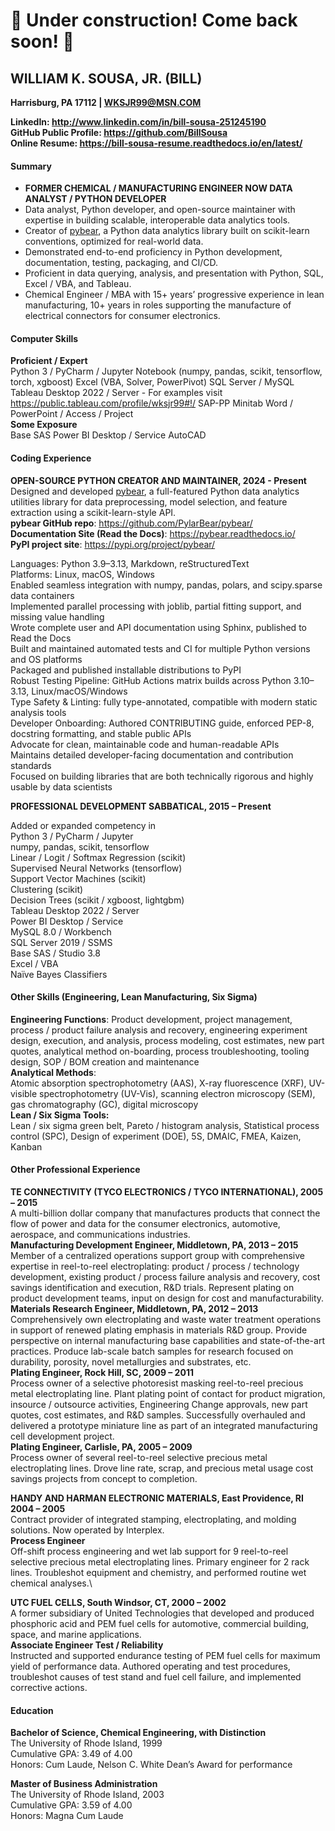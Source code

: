 # 🚧 Under construction! Come back soon! 🚧

## WILLIAM K. SOUSA, JR. (BILL)
**Harrisburg, PA 17112 | WKSJR99@MSN.COM**

**LinkedIn: <http://www.linkedin.com/in/bill-sousa-251245190>** \
**GitHub Public Profile: <https://github.com/BillSousa>** \
**Online Resume: <https://bill-sousa-resume.readthedocs.io/en/latest/>**

#### Summary
- **FORMER CHEMICAL / MANUFACTURING ENGINEER NOW DATA ANALYST / PYTHON DEVELOPER**
- Data analyst, Python developer, and open-source maintainer with expertise in building scalable, interoperable data analytics tools.
- Creator of [pybear](https://pypi.org/project/pybear/), a Python data analytics library built on scikit-learn conventions, optimized for real-world data.
- Demonstrated end-to-end proficiency in Python development, documentation, testing, packaging, and CI/CD.
- Proficient in data querying, analysis, and presentation with Python, SQL, Excel / VBA, and Tableau.
- Chemical Engineer / MBA with 15+ years’ progressive experience in lean manufacturing, 10+ years in roles supporting the manufacture of electrical connectors for consumer electronics.

#### Computer Skills
**Proficient / Expert**  
Python 3 / PyCharm / Jupyter Notebook (numpy, pandas, scikit, tensorflow, torch, xgboost)
Excel (VBA, Solver, PowerPivot)
SQL Server / MySQL
Tableau Desktop 2022 / Server - For examples visit https://public.tableau.com/profile/wksjr99#!/
SAP-PP
Minitab
Word / PowerPoint / Access / Project  
**Some Exposure**  
Base SAS
Power BI Desktop / Service
AutoCAD

#### Coding Experience
**OPEN-SOURCE PYTHON CREATOR AND MAINTAINER, 2024 - Present**\
Designed and developed [pybear](https://pypi.org/project/pybear/), a full-featured Python data analytics utilities library for data preprocessing, model selection, and feature extraction using a scikit-learn-style API.\
**pybear GitHub repo**: <https://github.com/PylarBear/pybear/>  
**Documentation Site (Read the Docs)**: <https://pybear.readthedocs.io/>   
**PyPI project site**: <https://pypi.org/project/pybear/>

Languages: Python 3.9–3.13, Markdown, reStructuredText\
Platforms: Linux, macOS, Windows\
Enabled seamless integration with numpy, pandas, polars, and scipy.sparse data containers\
Implemented parallel processing with joblib, partial fitting support, and missing value handling\
Wrote complete user and API documentation using Sphinx, published to Read the Docs\
Built and maintained automated tests and CI for multiple Python versions and OS platforms\
Packaged and published installable distributions to PyPI\
Robust Testing Pipeline: GitHub Actions matrix builds across Python 3.10–3.13, Linux/macOS/Windows\
Type Safety & Linting: fully type-annotated, compatible with modern static analysis tools\
Developer Onboarding: Authored CONTRIBUTING guide, enforced PEP-8, docstring formatting, and stable public APIs\
Advocate for clean, maintainable code and human-readable APIs\
Maintains detailed developer-facing documentation and contribution standards\
Focused on building libraries that are both technically rigorous and highly usable by data scientists
 
**PROFESSIONAL DEVELOPMENT SABBATICAL, 2015 – Present** 

Added or expanded competency in\
Python 3 / PyCharm / Jupyter\
numpy, pandas, scikit, tensorflow\
Linear / Logit / Softmax Regression (scikit)\
Supervised Neural Networks (tensorflow)\
Support Vector Machines (scikit)\
Clustering (scikit)\
Decision Trees (scikit / xgboost, lightgbm)\
Tableau Desktop 2022 / Server\
Power BI Desktop / Service\
MySQL 8.0 / Workbench\
SQL Server 2019 / SSMS\
Base SAS / Studio 3.8\
Excel / VBA\
Naïve Bayes Classifiers

#### Other Skills (Engineering, Lean Manufacturing, Six Sigma)
**Engineering Functions**:
Product development, project management, process / product failure analysis and recovery,
engineering experiment design, execution, and analysis, process modeling, cost estimates,
new part quotes, analytical method on-boarding, process troubleshooting, tooling design,
SOP / BOM creation and maintenance\
**Analytical Methods**:\
Atomic absorption spectrophotometry (AAS), X-ray fluorescence (XRF),
UV-visible spectrophotometry (UV-Vis), scanning electron microscopy (SEM),
gas chromatography (GC), digital microscopy\
**Lean / Six Sigma Tools:**\
Lean / six sigma green belt, Pareto / histogram analysis, Statistical process control (SPC), 
Design of experiment (DOE), 5S, DMAIC, FMEA, Kaizen, Kanban

#### Other Professional Experience
**TE CONNECTIVITY (TYCO ELECTRONICS / TYCO INTERNATIONAL), 2005 – 2015**\
A multi-billion dollar company that manufactures products that connect the flow of power 
and data for the consumer electronics, automotive, aerospace, and communications industries.\
**Manufacturing Development Engineer, Middletown, PA,  2013 – 2015**\
Member of a centralized operations support group with comprehensive expertise in reel-to-reel electroplating: product / process / technology development, existing product / process failure analysis and recovery, cost savings identification and execution, R&D trials.  Represent plating on product development teams, input on design for cost and manufacturability.\
**Materials Research Engineer, Middletown, PA, 2012 – 2013**\
Comprehensively own electroplating and waste water treatment operations in support of renewed plating emphasis in materials R&D group.  Provide perspective on internal manufacturing base capabilities and state-of-the-art practices.  Produce lab-scale batch samples for research focused on durability, porosity, novel metallurgies and substrates, etc.\
**Plating Engineer, Rock Hill, SC, 2009 – 2011**\
Process owner of a selective photoresist masking reel-to-reel precious metal electroplating line.  Plant plating point of contact for product migration, insource / outsource activities, Engineering Change approvals, new part quotes, cost estimates, and R&D samples.  Successfully overhauled and delivered a prototype miniature line as part of an integrated manufacturing cell development project.\
**Plating Engineer, Carlisle, PA, 2005 – 2009**\
Process owner of several reel-to-reel selective precious metal electroplating lines.  Drove line rate, scrap, and precious metal usage cost savings projects from concept to completion.

**HANDY AND HARMAN ELECTRONIC MATERIALS, East Providence, RI 2004 – 2005**\
Contract provider of integrated stamping, electroplating, and molding solutions.  Now operated by Interplex.\
**Process Engineer**\
Off-shift process engineering and wet lab support for 9 reel-to-reel selective precious metal electroplating lines.  Primary engineer for 2 rack lines.  Troubleshot equipment and chemistry, and performed routine wet chemical analyses.\  

**UTC FUEL CELLS, South Windsor, CT, 2000 – 2002**\
A former subsidiary of United Technologies that developed and produced phosphoric acid and PEM fuel cells for automotive, commercial building, space, and marine applications.\
**Associate Engineer Test / Reliability**\
Instructed and supported endurance testing of PEM fuel cells for maximum yield of performance data.  Authored operating and test procedures, troubleshot causes of test stand and fuel cell failure, and implemented corrective actions.

#### Education
**Bachelor of Science, Chemical Engineering, with Distinction**\
The University of Rhode Island, 1999\
Cumulative GPA: 3.49 of 4.00\
Honors: Cum Laude, Nelson C. White Dean’s Award for performance

**Master of Business Administration**\
The University of Rhode Island, 2003\
Cumulative GPA: 3.59 of 4.00\
Honors: Magna Cum Laude